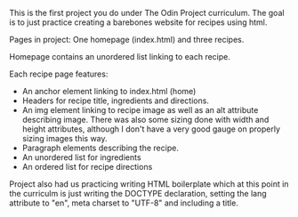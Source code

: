 This is the first project you do under The Odin Project curriculum. The goal is to just practice creating a barebones website for recipes using html.

Pages in project: One homepage (index.html) and three recipes.

Homepage contains an unordered list linking to each recipe.

Each recipe page features:
- An anchor element linking to index.html (home)
- Headers for recipe title, ingredients and directions.
- An img element linking to recipe image as well as an alt attribute describing image. There was also some sizing done with width and height attributes, although I don't have a very good gauge on properly sizing images this way.
- Paragraph elements describing the recipe.
- An unordered list for ingredients
- An ordered list for recipe directions

Project also had us practicing writing HTML boilerplate which at this point in the curriculm is just writing the DOCTYPE declaration, setting the lang attribute to "en", meta charset to "UTF-8" and including a title.